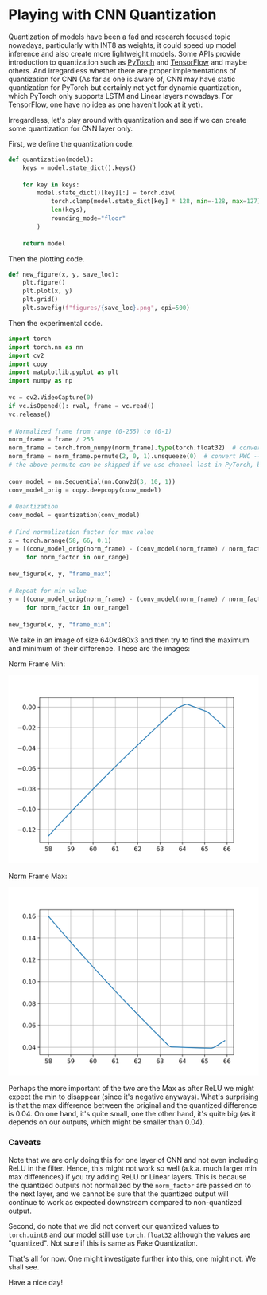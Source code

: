 # Playing with CNN Quantization

Quantization of models have been a fad and research focused topic nowadays, particularly with INT8 as weights, it could speed up model inference and also create more lightweight models. Some APIs provide introduction to quantization such as [PyTorch](https://pytorch.org/blog/introduction-to-quantization-on-pytorch/) and [TensorFlow](https://www.tensorflow.org/lite/performance/post_training_quantization) and maybe others. And irregardless whether there are proper implementations of quantization for CNN (As far as one is aware of, CNN may have static quantization for PyTorch but certainly not yet for dynamic quantization, which PyTorch only supports LSTM and Linear layers nowadays. For TensorFlow, one have no idea as one haven't look at it yet). 

Irregardless, let's play around with quantization and see if we can create some quantization for CNN layer only. 

First, we define the quantization code. 

```python
def quantization(model):
    keys = model.state_dict().keys()
    
    for key in keys:
        model.state_dict()[key][:] = torch.div(
            torch.clamp(model.state_dict[key] * 128, min=-128, max=127),
            len(keys), 
            rounding_mode="floor"
        )
        
    return model
```

Then the plotting code. 

```python
def new_figure(x, y, save_loc):
    plt.figure()
    plt.plot(x, y)
    plt.grid()
    plt.savefig(f"figures/{save_loc}.png", dpi=500)
```

Then the experimental code. 

```python
import torch
import torch.nn as nn
import cv2
import copy
import matplotlib.pyplot as plt
import numpy as np

vc = cv2.VideoCapture(0)
if vc.isOpened(): rval, frame = vc.read()
vc.release()

# Normalized frame from range (0-255) to (0-1)
norm_frame = frame / 255
norm_frame = torch.from_numpy(norm_frame).type(torch.float32)  # convert to Tensor, type Float32. 
norm_frame = norm_frame.permute(2, 0, 1).unsqueeze(0)  # convert HWC --> CHW then NCHW (expected PyTorch input)
# the above permute can be skipped if we use channel last in PyTorch, but let's not do that and make things simple. 

conv_model = nn.Sequential(nn.Conv2d(3, 10, 1))
conv_model_orig = copy.deepcopy(conv_model)

# Quantization
conv_model = quantization(conv_model)

# Find normalization factor for max value
x = torch.arange(58, 66, 0.1)
y = [(conv_model_orig(norm_frame) - (conv_model(norm_frame) / norm_factor)).max()
     for norm_factor in our_range]

new_figure(x, y, "frame_max")

# Repeat for min value
y = [(conv_model_orig(norm_frame) - (conv_model(norm_frame) / norm_factor)).min()
     for norm_factor in our_range]

new_figure(x, y, "frame_min")
```

We take in an image of size 640x480x3 and then try to find the maximum and minimum of their difference. These are the images: 

Norm Frame Min:

![](/images/norm_frame_min.png "Norm Frame Min")

Norm Frame Max: 

![](/images/norm_frame_max.png "Norm Frame Max")

Perhaps the more important of the two are the Max as after ReLU we might expect the min to disappear (since it's negative anyways). What's surprising is that the max difference between the original and the quantized difference is 0.04. On one hand, it's quite small, one the other hand, it's quite big (as it depends on our outputs, which might be smaller than 0.04). 

### Caveats
Note that we are only doing this for one layer of CNN and not even including ReLU in the filter. Hence, this might not work so well (a.k.a. much larger min max differences) if you try adding ReLU or Linear layers. This is because the quantized outputs not normalized by the `norm_factor` are passed on to the next layer, and we cannot be sure that the quantized output will continue to work as expected downstream compared to non-quantized output. 

Second, do note that we did not convert our quantized values to `torch.uint8` and our model still use `torch.float32` although the values are "quantized". Not sure if this is same as Fake Quantization. 

That's all for now. One might investigate further into this, one might not. We shall see. 

Have a nice day! 

